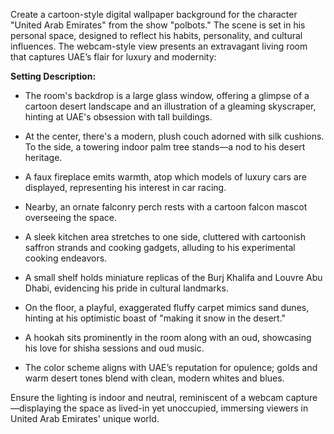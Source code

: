 Create a cartoon-style digital wallpaper background for the character "United Arab Emirates" from the show "polbots." The scene is set in his personal space, designed to reflect his habits, personality, and cultural influences. The webcam-style view presents an extravagant living room that captures UAE’s flair for luxury and modernity:

**Setting Description:**

- The room's backdrop is a large glass window, offering a glimpse of a cartoon desert landscape and an illustration of a gleaming skyscraper, hinting at UAE's obsession with tall buildings.
  
- At the center, there's a modern, plush couch adorned with silk cushions. To the side, a towering indoor palm tree stands—a nod to his desert heritage.
  
- A faux fireplace emits warmth, atop which models of luxury cars are displayed, representing his interest in car racing.
  
- Nearby, an ornate falconry perch rests with a cartoon falcon mascot overseeing the space.
  
- A sleek kitchen area stretches to one side, cluttered with cartoonish saffron strands and cooking gadgets, alluding to his experimental cooking endeavors.
  
- A small shelf holds miniature replicas of the Burj Khalifa and Louvre Abu Dhabi, evidencing his pride in cultural landmarks.
  
- On the floor, a playful, exaggerated fluffy carpet mimics sand dunes, hinting at his optimistic boast of "making it snow in the desert."
  
- A hookah sits prominently in the room along with an oud, showcasing his love for shisha sessions and oud music.

- The color scheme aligns with UAE’s reputation for opulence; golds and warm desert tones blend with clean, modern whites and blues.

Ensure the lighting is indoor and neutral, reminiscent of a webcam capture—displaying the space as lived-in yet unoccupied, immersing viewers in United Arab Emirates' unique world.